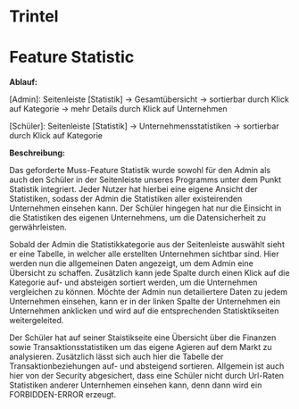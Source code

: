 # Trintel


# Feature Statistic
**Ablauf:**

[Admin]:
Seitenleiste [Statistik] -> Gesamtübersicht -> sortierbar durch Klick auf Kategorie -> mehr Details durch Klick auf Unternehmen

[Schüler]:
Seitenleiste [Statistik] -> Unternehmensstatistiken -> sortierbar durch Klick auf Kategorie

**Beschreibung:**

Das geforderte Muss-Feature Statistik wurde sowohl für den Admin als auch den Schüler in der Seitenleiste unseres Programms unter dem 
Punkt Statistik integriert. Jeder Nutzer hat hierbei eine eigene Ansicht der Statistiken, sodass der Admin die Statistiken aller
existeirenden Unternehmen einsehen kann. Der Schüler hingegen hat nur die Einsicht in die Statistiken des eigenen Unternehmens,
um die Datensicherheit zu gerwährleisten.

Sobald der Admin die Statistikkategorie aus der Seitenleiste auswählt sieht er eine Tabelle, in welcher alle erstellten Unternehmen 
sichtbar sind. Hier werden nun die allgemeinen Daten angezeigt, um dem Admin eine Übersicht zu schaffen. Zusätzlich kann jede Spalte durch einen 
Klick auf die Kategorie auf- und absteigen sortiert werden, um die Unternehmen vergleichen zu können. Möchte der Admin nun detailiertere Daten zu 
jedem Unternehmen einsehen, kann er in der linken Spalte der Unternehmen ein Unternehmen anklicken und wird auf die entsprechenden 
Statisktikseiten weitergeleited.

Der Schüler hat auf seiner Staistikseite eine Übersicht über die Finanzen sowie Transaktionsstatistiken um das eigene Agieren auf dem Markt zu 
analysieren. Zusätzlich lässt sich auch hier die Tabelle der Transaktionbeziehungen auf- und absteigend sortieren. Allgemein ist auch hier von der
Security abgesichert, dass eine Schüler nicht durch Url-Raten Statistiken anderer Unternhemen einsehen kann, denn dann wird ein FORBIDDEN-ERROR erzeugt.

